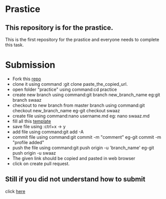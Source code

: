 # Prastice
## This repository is for the prastice. 
This is the first repository for the prastice and everyone needs to complete this task.
# Submission
- Fork this [repo](https://github.com/classsankalp/prastice)
- clone it using command :git clone paste_the_copied_url.
- open folder "practice" using command:cd practice
- create new branch using command:git branch new_branch_name
eg:git branch swaaz
- checkout to new branch from master branch using command:git checkout 
new_branch_name
eg-git checkout swaaz
- create file using command:nano username.md
eg: nano swaaz.md
- fill all this [template](https://github.com/swaaz/practice/blob/master/Template/username.md)
- save file using :ctrl+x -> y
- add file using command:git add -A
- commit file using command:git commit -m "comment"
eg-git commit -m "profile added"
- push the file using command:git push origin -u 'branch_name'
eg-git push origin -u swaaz
- The given link should be copied and pasted in web browser
- click on create pull request.
## Still if you did not understand how to submit 
 click [here](https://gitme.js.org/)

